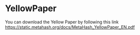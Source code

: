 # YellowPaper
You can download the Yellow Paper by following this link https://static.metahash.org/docs/MetaHash_YellowPaper_EN.pdf
